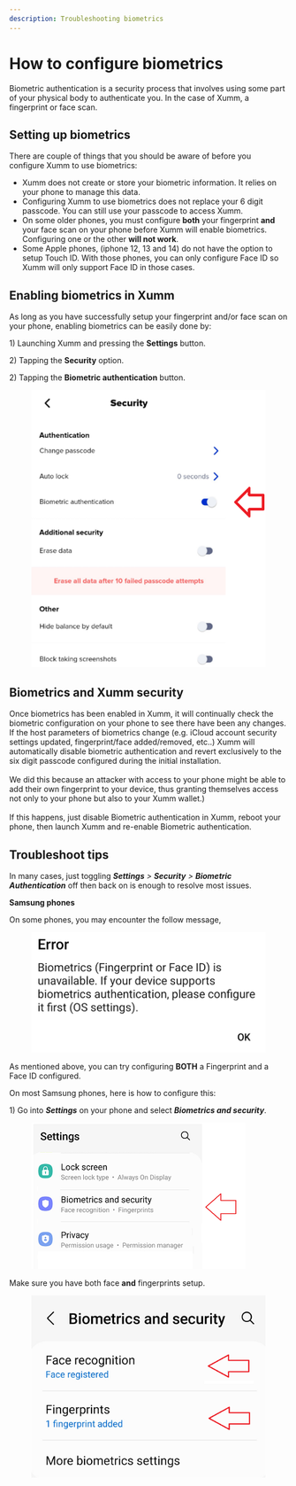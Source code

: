 ```yaml
---
description: Troubleshooting biometrics
---
```


# How to configure biometrics

Biometric authentication is a security process that involves using some part of your physical body to authenticate you. In the case of Xumm, a fingerprint or face scan.&#x20;

## Setting up biometrics

There are couple of things that you should be aware of before you configure Xumm to use biometrics:

* Xumm does not create or store your biometric information. It relies on your phone to manage this data.
* Configuring Xumm to use biometrics does not replace your 6 digit passcode. You can still use your passcode to access Xumm.
* On some older phones, you must configure **both** your fingerprint **and** your face scan on your phone before Xumm will enable biometrics. Configuring one or the other **will not work**.&#x20;
* Some Apple phones, (iphone 12, 13 and 14) do not have the option to setup Touch ID. With those phones, you can only configure Face ID so Xumm will only support Face ID in those cases.&#x20;

## Enabling biometrics in Xumm

As long as you have successfully setup your fingerprint and/or face scan on your phone, enabling biometrics can be easily done by:

1\) Launching Xumm and pressing the **Settings** button.

2\) Tapping the **Security** option.

2\) Tapping the **Biometric authentication** button.

<figure><img src="../.gitbook/assets/Biometrics.png" alt=""><figcaption></figcaption></figure>

## Biometrics and Xumm security

Once biometrics has been enabled in Xumm, it will continually check the biometric configuration on your phone to see there have been any changes. If the host parameters of biometrics change (e.g. iCloud account security settings updated, fingerprint/face added/removed, etc..) Xumm will  automatically disable biometric authentication and revert exclusively to the six digit passcode configured during the initial installation.\
\
We did this because an attacker with access to your phone might be able to add their own fingerprint to your device, thus granting themselves access not only to your phone but also to your Xumm wallet.)\
\
If this happens, just disable Biometric authentication in Xumm, reboot your phone, then launch Xumm and re-enable Biometric authentication.

## Troubleshoot tips

In many cases, just toggling _**Settings** > **Security** > **Biometric Authentication**_ off then back on is enough to resolve most issues.

**Samsung phones**

On some phones, you may encounter the follow message,

<figure><img src="../.gitbook/assets/Biometrics - Error - 1.png" alt=""><figcaption></figcaption></figure>

As mentioned above,  you can try configuring **BOTH** a Fingerprint and a Face ID configured.

On most Samsung phones, here is how to configure this:

1\) Go into _**Settings**_ on your phone and select _**Biometrics and security**_.

<figure><img src="../.gitbook/assets/Biometrics - Samsung config screen 1.png" alt=""><figcaption></figcaption></figure>

&#x20;

Make sure you have both face **and** fingerprints setup.

<figure><img src="../.gitbook/assets/Biometrics - Samsung config screen 2.png" alt=""><figcaption></figcaption></figure>
